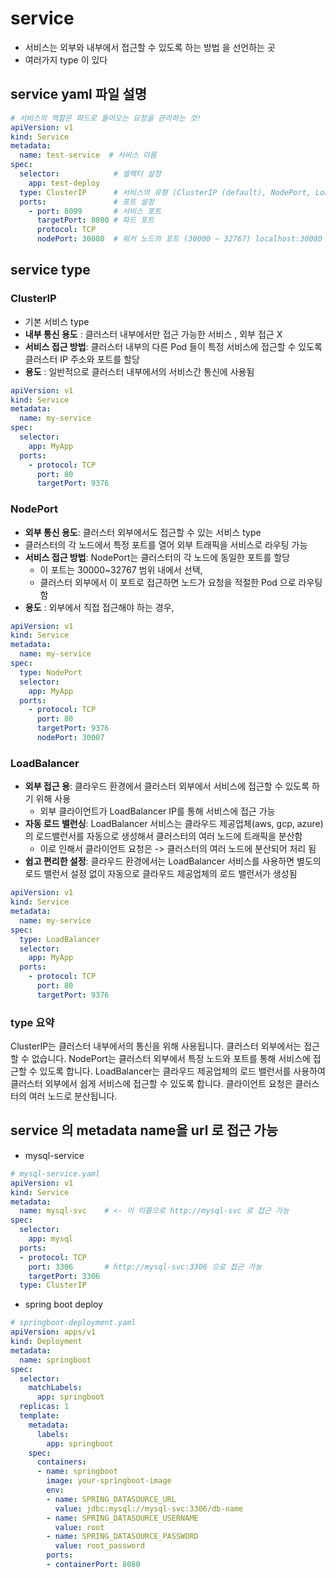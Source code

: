 # service 

- 서비스는 외부와 내부에서 접근할 수 있도록 하는 방법 을 선언하는 곳 
- 여러가지 type 이 있다 

## service yaml 파일 설명 
```yaml
# 서비스의 역할은 파드로 들어오는 요청을 관리하는 것!
apiVersion: v1
kind: Service
metadata:
  name: test-service  # 서비스 이름
spec:
  selector:            # 셀렉터 설정
    app: test-deploy
  type: ClusterIP      # 서비스의 유형 (ClusterIP (default), NodePort, LoadBalancer)
  ports:               # 포트 설정
    - port: 8099       # 서비스 포트
      targetPort: 8080 # 파드 포트
      protocol: TCP
      nodePort: 30080  # 워커 노드의 포트 (30000 ~ 32767) localhost:30080 <- 이렇게 접근 가능
```

## service type

### ClusterIP
- 기본 서비스 type
- **내부 통신 용도** : 클러스터 내부에서만 접근 가능한 서비스 , 외부 접근 X 
- **서비스 접근 방법**: 클러스터 내부의 다른 Pod 들이 특정 서비스에 접근할 수 있도록 클러스터 IP 주소와 포트를 할당
- **용도** : 일반적으로 클러스터 내부에서의 서비스간 통신에 사용됨 

```yaml
apiVersion: v1
kind: Service
metadata:
  name: my-service
spec:
  selector:
    app: MyApp
  ports:
    - protocol: TCP
      port: 80
      targetPort: 9376

```

### NodePort 
- **외부 통신 용도**: 클러스터 외부에서도 접근할 수 있는 서비스 type
- 클러스터의 각 노드에서 특정 포트를 열어 외부 트래픽을 서비스로 라우팅 가능 
- **서비스 접근 방법**: NodePort는 클러스터의 각 노드에 동일한 포트를 할당 
  - 이 포트는 30000~32767 범위 내에서 선택, 
  - 클러스터 외부에서 이 포트로 접근하면 노드가 요청을 적절한 Pod 으로 라우팅함   
- **용도** : 외부에서 직접 접근해야 하는 경우, 

```yaml
apiVersion: v1
kind: Service
metadata:
  name: my-service
spec:
  type: NodePort
  selector:
    app: MyApp
  ports:
    - protocol: TCP
      port: 80
      targetPort: 9376
      nodePort: 30007
```

### LoadBalancer
- **외부 접근 용**: 클라우드 환경에서 클러스터 외부에서 서비스에 접근할 수 있도록 하기 위해 사용 
  - 외부 클라이언트가 LoadBalancer IP를 통해 서비스에 접근 가능 
- **자동 로드 밸런싱**: LoadBalancer 서비스는 클라우드 제공업체(aws, gcp, azure)의 로드밸런서를 자동으로 생성해서 클러스터의 여러 노드에 트래픽을 분산함
    - 이로 인해서 클라이언트 요청은 -> 클러스터의 여러 노드에 분산되어 처리 됨 
- **쉽고 편리한 설정**: 클라우드 환경에서는 LoadBalancer 서비스를 사용하면 별도의 로드 밸런서 설정 없이 자동으로 클라우드 제공업체의 로드 밸런서가 생성됨

```yaml
apiVersion: v1
kind: Service
metadata:
  name: my-service
spec:
  type: LoadBalancer
  selector:
    app: MyApp
  ports:
    - protocol: TCP
      port: 80
      targetPort: 9376

```

### type 요약
ClusterIP는 클러스터 내부에서의 통신을 위해 사용됩니다. 클러스터 외부에서는 접근할 수 없습니다.
NodePort는 클러스터 외부에서 특정 노드와 포트를 통해 서비스에 접근할 수 있도록 합니다.
LoadBalancer는 클라우드 제공업체의 로드 밸런서를 사용하여 클러스터 외부에서 쉽게 서비스에 접근할 수 있도록 합니다. 클라이언트 요청은 클러스터의 여러 노드로 분산됩니다.



## service 의 metadata name을 url 로 접근 가능

- mysql-service
```yaml
# mysql-service.yaml
apiVersion: v1
kind: Service
metadata:
  name: mysql-svc    # <- 이 이름으로 http://mysql-svc 로 접근 가능
spec:
  selector:
    app: mysql
  ports:
  - protocol: TCP
    port: 3306       # http://mysql-svc:3306 으로 접근 가능
    targetPort: 3306
  type: ClusterIP

```

- spring boot deploy
```yaml
# springboot-deployment.yaml
apiVersion: apps/v1
kind: Deployment
metadata:
  name: springboot
spec:
  selector:
    matchLabels:
      app: springboot
  replicas: 1
  template:
    metadata:
      labels:
        app: springboot
    spec:
      containers:
      - name: springboot
        image: your-springboot-image
        env:
        - name: SPRING_DATASOURCE_URL
          value: jdbc:mysql://mysql-svc:3306/db-name
        - name: SPRING_DATASOURCE_USERNAME
          value: root
        - name: SPRING_DATASOURCE_PASSWORD
          value: root_password
        ports:
        - containerPort: 8080
```
